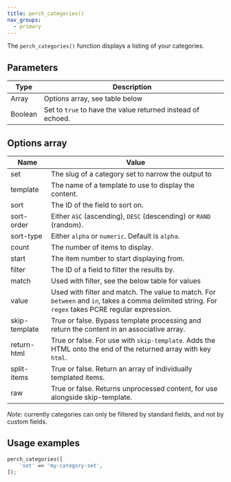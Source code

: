 ```yaml
---
title: perch_categories()
nav_groups:
  - primary
---
```


The `perch_categories()` function displays a listing of your categories.

## Parameters

| Type | Description |
|-|-|
| Array   | Options array, see table below |
| Boolean | Set to `true` to have the value returned instead of echoed. |


## Options array

|Name|Value|
|-|-|
|set|The slug of a category set to narrow the output to|
|template|The name of a template to use to display the content.|
|sort|The ID of the field to sort on.|
|sort-order|Either `ASC` (ascending), `DESC` (descending) or `RAND` (random).|
|sort-type|Either `alpha` or `numeric`. Default is `alpha`.|
|count|The number of items to display.|
|start|The item number to start displaying from.|
|filter|The ID of a field to filter the results by.|
|match|Used with filter, see the below table for values|
|value|Used with filter and match. The value to match. For `between` and `in`, takes a comma delimited string. For `regex` takes PCRE regular expression.|
|skip-template|True or false. Bypass template processing and return the content in an associative array.|
|return-html|True or false. For use with `skip-template`. Adds the HTML onto the end of the returned array with key `html`.|
|split-items|True or false. Return an array of individually templated items.|
|raw|True or false. Returns unprocessed content, for use alongside skip-template.|

*Note:* currently categories can only be filtered by standard fields, and not by custom fields.

## Usage examples

```php
perch_categories([
	'set' => 'my-category-set',
]);
```